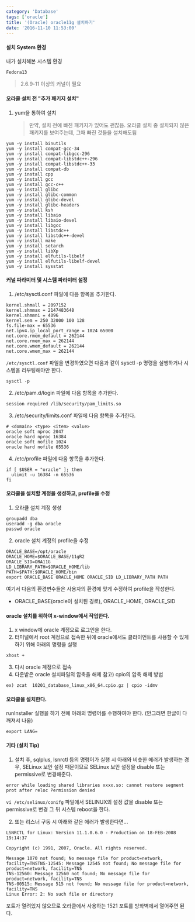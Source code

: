 ```yaml
---
category: 'Database'
tags: ['oracle']
title: '(Oracle) oracle11g 설치하기'
date: '2016-11-10 11:53:00'
---
```


#### 설치 System 환경

내가 설치해본 시스템 환경

```
Fedora13
```

> 2.6.9-11 이상의 커널이 필요

#### 오라클 설치 전 "추가 패키지 설치"

1. yum을 통하여 설치
   > 만약, 설치 전에 빠진 패키지가 있어도 괜찮음. 오라클 설치 중 설치되지 않은 패키지를 보여주는데, 그때 빠진 것들을 설치해도됨

```
yum -y install binutils
yum -y install compat-gcc-34
yum -y install compat-libgcc-296
yum -y install compat-libstdc++-296
yum -y install compat-libstdc++-33
yum -y install compat-db
yum -y install cpp
yum -y install gcc
yum -y install gcc-c++
yum -y install glibc
yum -y install glibc-common
yum -y install glibc-devel
yum -y install glibc-headers
yum -y install ksh
yum -y install libaio
yum -y install libaio-devel
yum -y install libgcc
yum -y install libstdc++
yum -y install libstdc++-devel
yum -y install make
yum -y install setarch
yum -y install libXp
yum -y install elfutils-libelf
yum -y install elfutils-libelf-devel
yum -y install sysstat
```

#### 커널 파라미터 및 시스템 파라미터 설정

1. /etc/sysctl.conf 파일에 다음 항목을 추가한다.

```
kernel.shmall = 2097152
kernel.shmmax = 2147483648
kernel.shmmni = 4096
kernel.sem = 250 32000 100 128
fs.file-max = 65536
net.ipv4.ip_local_port_range = 1024 65000
net.core.rmem_default = 262144
net.core.rmem_max = 262144
net.core.wmem_default = 262144
net.core.wmem_max = 262144
```

`/etc/sysctl.conf` 파일을 변경하였으면 다음과 같이 sysctl -p 명령을 실행하거나 시스템을 리부팅해야만 한다.

```
sysctl -p
```

2. /etc/pam.d/login 파일에 다음 항목을 추가한다.

```
session required /lib/security/pam_limits.so
```

3. /etc/security/limits.conf 파일에 다음 항목을 추가한다.

```
# <domain> <type> <item> <value>
oracle soft nproc 2047
oracle hard nproc 16384
oracle soft nofile 1024
oracle hard nofile 65536
```

4. /etc/profile 파일에 다음 항목을 추가한다.

```
if [ $USER = "oracle" ]; then
  ulimit -u 16384 -n 65536
fi
```

#### 오라클을 설치할 계정을 생성하고, profile을 수정

1. 오라클 설치 계정 생성

```
groupadd dba
useradd -g dba oracle
passwd oracle
```

2. oracle 설치 계정의 profile을 수정

```
ORACLE_BASE=/opt/oracle
ORACLE_HOME=$ORACLE_BASE/11gR2
ORACLE_SID=ORA11G
LD_LIBRARY_PATH=$ORACLE_HOME/lib
PATH=$PATH:$ORACLE_HOME/bin
export ORACLE_BASE ORACLE_HOME ORACLE_SID LD_LIBRARY_PATH PATH
```

여기서 다음의 환경변수들은 사용자의 환경에 맞게 수정하여 profile을 작성한다.

- ORACLE_BASE(oracle이 설치된 경로), ORACLE_HOME, ORACLE_SID

#### oracle 설치를 위하여 x-window에서 작업한다.

1. x window에 oracle 계정으로 로그인을 한다.
2. 터미널에서 root 계정으로 접속한 뒤에 oracle에서도 클라이언트를 사용할 수 있게 하기 위해 아래의 명령을 실행

```
xhost +
```

3. 다시 oracle 계정으로 접속
4. 다운받은 oracle 설치파일의 압축을 해제
   참고) cpio의 압축 해제 방법

```
ex) zcat  10201_database_linux_x86_64.cpio.gz | cpio -idmv
```

#### 오라클을 설치한다.

runInstaller 실행을 하기 전에 아래의 명령어를 수행하여야 한다. (안그러면 한글이 다 깨져서 나옴)

```
export LANG=
```

#### 기타 (설치 Tip)

1. 설치 후, sqlplus, lsnrctl 등의 명령어가 실행 시 아래와 비슷한 에러가 발생하는 경우,
   SELinux 보안 설정 때문이므로 SELinux 보안 설정을 disable 또는 permissive로 변경해준다.

```
error while loading shared libraries xxxx.so: cannot restore segment prot after reloc Permission denied
```

`vi /etc/selinux/conifg` 파일에서 SELINUX의 설정 값을 disable 또는 permissive로 변경
그 뒤 시스템 reboot을 한다.

2.  또는 리스너 구동 시 아래와 같은 에러가 발생한다면...

```
LSNRCTL for Linux: Version 11.1.0.6.0 - Production on 18-FEB-2008 19:14:37

Copyright (c) 1991, 2007, Oracle. All rights reserved.

Message 1070 not found; No message file for product=network, facility=TNSTNS-12545: Message 12545 not found; No message file for product=network, facility=TNS
TNS-12560: Message 12560 not found; No message file for product=network, facility=TNS
TNS-00515: Message 515 not found; No message file for product=network, facility=TNS
Linux Error: 2: No such file or directory
```

포트가 열려있지 않으므로 오라클에서 사용하는 1521 포트를 방화벽에서 열어주면 된다.
